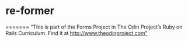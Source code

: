 # re-former
=======
“This is part of the Forms Project in The Odin Project’s Ruby on Rails Curriculum. Find it at http://www.theodinproject.com”
